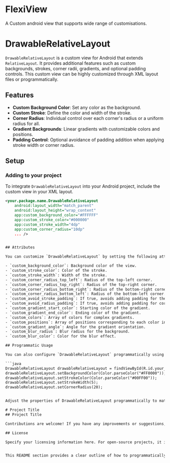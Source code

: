 # FlexiView
A Custom android view that supports wide range of customisations. 

# DrawableRelativeLayout

`DrawableRelativeLayout` is a custom view for Android that extends `RelativeLayout`. It provides additional features such as custom backgrounds, strokes, corner radii, gradients, and optional padding controls. This custom view can be highly customized through XML layout files or programmatically.

## Features

- **Custom Background Color**: Set any color as the background.
- **Custom Stroke**: Define the color and width of the stroke.
- **Corner Radius**: Individual control over each corner's radius or a uniform radius for all.
- **Gradient Backgrounds**: Linear gradients with customizable colors and positions.
- **Padding Control**: Optional avoidance of padding addition when applying stroke width or corner radius.

## Setup

### Adding to your project

To integrate `DrawableRelativeLayout` into your Android project, include the custom view in your XML layout.

```xml
<your.package.name.DrawableRelativeLayout
    android:layout_width="match_parent"
    android:layout_height="wrap_content"
    app:custom_background_color="#FFFFFF"
    app:custom_stroke_color="#000000"
    app:custom_stroke_width="4dp"
    app:custom_corner_radius="10dp"
    ... />


## Attributes

You can customize `DrawableRelativeLayout` by setting the following attributes in your XML layout or programmatically:

- `custom_background_color`: Background color of the view.
- `custom_stroke_color`: Color of the stroke.
- `custom_stroke_width`: Width of the stroke.
- `custom_corner_radius_top_left`: Radius of the top-left corner.
- `custom_corner_radius_top_right`: Radius of the top-right corner.
- `custom_corner_radius_bottom_right`: Radius of the bottom-right corner.
- `custom_corner_radius_bottom_left`: Radius of the bottom-left corner.
- `custom_avoid_stroke_padding`: If true, avoids adding padding for the stroke width.
- `custom_avoid_radius_padding`: If true, avoids adding padding for corner radii.
- `custom_gradient_start_color`: Starting color of the gradient.
- `custom_gradient_end_color`: Ending color of the gradient.
- `custom_colors`: Array of colors for complex gradients.
- `custom_positions`: Array of positions corresponding to each color in the gradient.
- `custom_gradient_angle`: Angle for the gradient orientation.
- `custom_blur_radius`: Blur radius for the background.
- `custom_blur_color`: Color for the blur effect.

## Programmatic Usage

You can also configure `DrawableRelativeLayout` programmatically using the following methods:

```java
DrawableRelativeLayout drawableRelativeLayout = findViewById(R.id.your_view_id);
drawableRelativeLayout.setBackgroundColor(Color.parseColor("#FF0000"));
drawableRelativeLayout.setStrokeColor(Color.parseColor("#00FF00"));
drawableRelativeLayout.setStrokeWidth(5);
drawableRelativeLayout.setCornerRadius(20);


Adjust the properties of DrawableRelativeLayout programmatically to match your specific requirements. These methods provide a way to customize the view after it has been initialized.

# Project Title
## Project Title

Contributions are welcome! If you have any improvements or suggestions, please feel free to submit a pull request or open an issue. We appreciate feedback from the community to help enhance the project.

## License

Specify your licensing information here. For open-source projects, it is crucial to outline how the code can be used and modified by others. Ensure that your license choice reflects your intentions for the use of your software.


This README section provides a clear outline of how to programmatically configure the custom view, how others can contribute to its development, and reminds you to specify the license under which your project is released. Adjust the content as needed to suit the specific context of your project or any additional instructions you might want to include.


